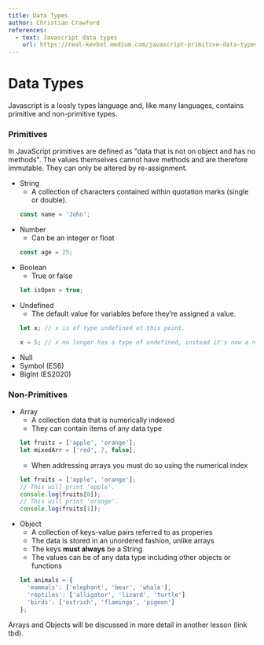 ```yaml
---
title: Data Types
author: Christian Crawford
references:
  - text: Javascript data types
    url: https://real-kevbot.medium.com/javascript-primitive-data-types-63993054314f
---
```

# Data Types

Javascript is a loosly types language and, like many languages, contains primitive and non-primitive types.

### Primitives
  In JavaScript primitives are defined as "data that is not on object and has no methods". The values themselves cannot have methods and are therefore immutable. They can only be altered by re-assignment.
  - String
    - A collection of characters contained within quotation marks (single or double).
    ```javascript
    const name = 'John';
    ```
  - Number 
    - Can be an integer or float
    ```javascript
    const age = 25;
    ```
  - Boolean
    - True or false
    ```javascript
    let isOpen = true;
    ```
  - Undefined
    - The default value for variables before they’re assigned a value.
    ```javascript
    let x; // x is of type undefined at this point.
    
    x = 5; // x no longer has a type of undefined, instead it's now a number.
    ```
  - Null
  - Symbol (ES6)
  - BigInt (ES2020)

### Non-Primitives
  - Array
    - A collection data that is numerically indexed
    - They can contain items of any data type
    ```javascript
    let fruits = ['apple', 'orange'];
    let mixedArr = ['red', 7, false];
    ```
    - When addressing arrays you must do so using the numerical index
    ```javascript
    let fruits = ['apple', 'orange'];
    // This will print 'apple'.
    console.log(fruits[0]);
    // This will print 'orange'.
    console.log(fruits[1]);
    ```
  - Object
    - A collection of keys-value pairs referred to as properies
    - The data is stored in an unordered fashion, unlike arrays
    - The keys **must always** be a String
    - The values can be of any data type including other objects or functions
    ```javascript
    let animals = {
      'mammals': ['elephant', 'bear', 'whale'],
      'reptiles': ['alligator', 'lizard', 'turtle']
      'birds': ['ostrich', 'flamingo', 'pigeon']
    };
    ```

Arrays and Objects will be discussed in more detail in another lesson (link tbd).